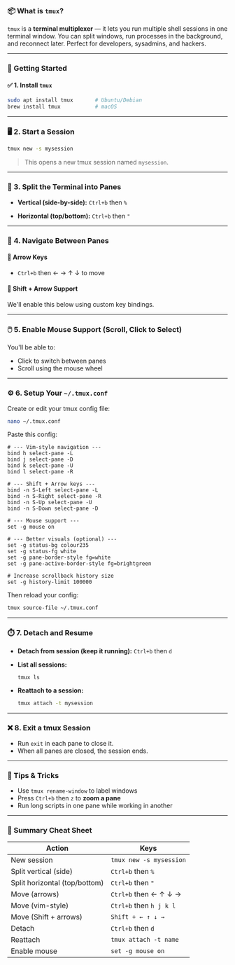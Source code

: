 ### 📦 What is `tmux`?

`tmux` is a **terminal multiplexer** — it lets you run multiple shell sessions in one terminal window. You can split windows, run processes in the background, and reconnect later. Perfect for developers, sysadmins, and hackers.

---

### 🚀 Getting Started

#### ✅ 1. Install `tmux`

```bash
sudo apt install tmux       # Ubuntu/Debian
brew install tmux           # macOS
```

---

### 🖥️ 2. Start a Session

```bash
tmux new -s mysession
```

> This opens a new tmux session named `mysession`.

---

### 🧱 3. Split the Terminal into Panes

* **Vertical (side-by-side):**
  `Ctrl+b` then `%`

* **Horizontal (top/bottom):**
  `Ctrl+b` then `"`

---

### 🧭 4. Navigate Between Panes

#### 🔼 Arrow Keys

* `Ctrl+b` then ← → ↑ ↓ to move

#### 🔄 **Shift + Arrow Support**

We'll enable this below using custom key bindings.

---

### 🖱️ 5. Enable Mouse Support (Scroll, Click to Select)

You'll be able to:

* Click to switch between panes
* Scroll using the mouse wheel

---

### ⚙️ 6. Setup Your `~/.tmux.conf`

Create or edit your tmux config file:

```bash
nano ~/.tmux.conf
```

Paste this config:

```tmux
# --- Vim-style navigation ---
bind h select-pane -L
bind j select-pane -D
bind k select-pane -U
bind l select-pane -R

# --- Shift + Arrow keys ---
bind -n S-Left select-pane -L
bind -n S-Right select-pane -R
bind -n S-Up select-pane -U
bind -n S-Down select-pane -D

# --- Mouse support ---
set -g mouse on

# --- Better visuals (optional) ---
set -g status-bg colour235
set -g status-fg white
set -g pane-border-style fg=white
set -g pane-active-border-style fg=brightgreen

# Increase scrollback history size
set -g history-limit 100000

```

Then reload your config:

```bash
tmux source-file ~/.tmux.conf
```

---

### ⏱️ 7. Detach and Resume

* **Detach from session (keep it running):**
  `Ctrl+b` then `d`

* **List all sessions:**

  ```bash
  tmux ls
  ```

* **Reattach to a session:**

  ```bash
  tmux attach -t mysession
  ```

---

### ❌ 8. Exit a tmux Session

* Run `exit` in each pane to close it.
* When all panes are closed, the session ends.

---

### 🧠 Tips & Tricks

* Use `tmux rename-window` to label windows
* Press `Ctrl+b` then `z` to **zoom a pane**
* Run long scripts in one pane while working in another

---

### 🎯 Summary Cheat Sheet

| Action                        | Keys                    |
| ----------------------------- | ----------------------- |
| New session                   | `tmux new -s mysession` |
| Split vertical (side)         | `Ctrl+b` then `%`       |
| Split horizontal (top/bottom) | `Ctrl+b` then `"`       |
| Move (arrows)                 | `Ctrl+b` then ← ↑ ↓ →   |
| Move (vim-style)              | `Ctrl+b` then `h j k l` |
| Move (Shift + arrows)         | `Shift + ← ↑ ↓ →`       |
| Detach                        | `Ctrl+b` then `d`       |
| Reattach                      | `tmux attach -t name`   |
| Enable mouse                  | `set -g mouse on`       |

